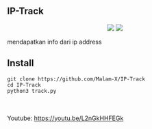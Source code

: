 ## IP-Track

<p align="center">
  <img src="https://img.shields.io/badge/Python-v3.7%2B-blue">
  <img src="https://komarev.com/ghpvc/?username=Malam-X&label=Views&color=blue&style=plastic">
</p>

mendapatkan info dari ip address

## Install

```
git clone https://github.com/Malam-X/IP-Track
cd IP-Track
python3 track.py
```
<br><br>
Youtube: https://youtu.be/L2nGkHHFEGk
